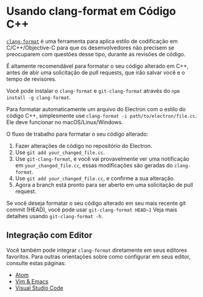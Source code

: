 # Usando clang-format em Código C++

[`clang-format`](http://clang.llvm.org/docs/ClangFormat.html) é uma ferramenta para aplica estilo de codificação em C/C++/Objective-C para que os desenvolvedores não precisem se preocuparem com questões desse tipo, durante as revisões de código.

É altamente recomendável para formatar o seu código alterado em C++, antes de abir uma solicitação de pull requests, que irão salvar você e o tempo de revisores.

Você pode instalar o `clang-format` e `git-clang-format` através do `npm install -g clang-format`.

Para formatar automaticamente um arquivo do Electron com o estilo do código C++, simplesmente use `clang-format -i path/to/electron/file.cc`. Ele deve funcionar no macOS/Linux/Windows.

O fluxo de trabalho para formatar o seu código alterado:

1. Fazer alterações de código no repositório do Electron.
2. Use `git add your_changed_file.cc`.
3. Use `git-clang-format`, e você vai provavelmente ver uma notificação em `your_changed_file.cc`, essas modificações são geradas do `clang-format`.
4. Use `git add your_changed_file.cc`, e confirme a sua alteração.
5. Agora a branch está pronto para ser aberto em uma solicitação de pull request.

Se você deseja formatar o seu código alterado em seu mais recente git commit (HEAD), você pode usar `git-clang-format HEAD~1` Veja mais detalhes usando `git-clang-format -h`.

## Integração com Editor

Você também pode integrar `clang-format` diretamente em seus editores favoritos. Para outras orientações sobre como configurar em seus editor, consulte estas páginas:

- [Atom](https://atom.io/packages/clang-format)
- [Vim & Emacs](http://clang.llvm.org/docs/ClangFormat.html#vim-integration)
- [Visual Studio Code](https://marketplace.visualstudio.com/items?itemName=xaver.clang-format)